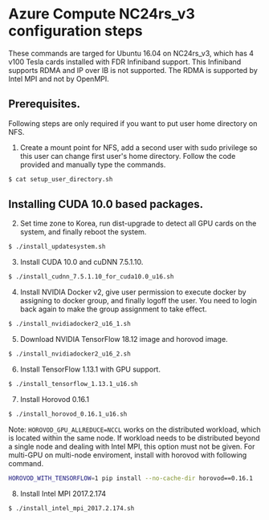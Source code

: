 # Azure Compute NC24rs_v3 configuration steps
These commands are targed for Ubuntu 16.04 on NC24rs_v3, which has 4 v100 Tesla cards installed with FDR Infiniband support.
This Infiniband supports RDMA and IP over IB is not supported. The RDMA is supported by Intel MPI and not by OpenMPI.

## Prerequisites. 
Following steps are only required if you want to put user home directory on NFS.

1. Create a mount point for NFS, add a second user with sudo privilege so this user can change first user's home directory.
   Follow the code provided and manually type the commands.
```bash
$ cat setup_user_directory.sh
```

## Installing CUDA 10.0 based packages.

2. Set time zone to Korea, run dist-upgrade to detect all GPU cards on the system, and finally reboot the system.
```bash
$ ./install_updatesystem.sh
```

3. Install CUDA 10.0 and cuDNN 7.5.1.10.
```bash
$ ./install_cudnn_7.5.1.10_for_cuda10.0_u16.sh
```

4. Install NVIDIA Docker v2, give user permission to execute docker by assigning to docker group, and finally logoff the user.
   You need to login back again to make the group assignment to take effect.
```bash
$ ./install_nvidiadocker2_u16_1.sh
```

5. Download NVIDIA TensorFlow 18.12 image and horovod image.
```bash
$ ./install_nvidiadocker2_u16_2.sh
```

6. Install TensorFlow 1.13.1 with GPU support.
```bash
$ ./install_tensorflow_1.13.1_u16.sh
```

7. Install Horovod 0.16.1
```bash
$ ./install_horovod_0.16.1_u16.sh 
```
Note: `HOROVOD_GPU_ALLREDUCE=NCCL` works on the distributed workload, which is located within the same node. 
If workload needs to be distributed beyond a single node and dealing with Intel MPI, this option must not be given. 
For multi-GPU on multi-node enviroment, install with horovod with following command.
```bash 
HOROVOD_WITH_TENSORFLOW=1 pip install --no-cache-dir horovod==0.16.1 
```

8. Install Intel MPI 2017.2.174
```bash
$ ./install_intel_mpi_2017.2.174.sh 
```
